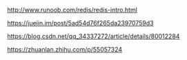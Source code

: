 http://www.runoob.com/redis/redis-intro.html

https://juejin.im/post/5ad54d76f265da23970759d3

https://blog.csdn.net/qq_34337272/article/details/80012284

https://zhuanlan.zhihu.com/p/55057324